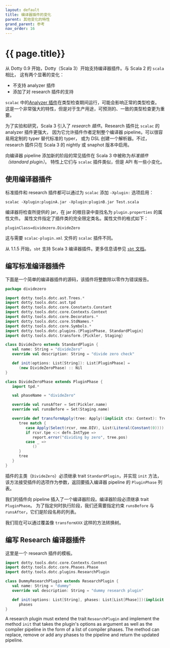 ```yaml
---
layout: default
title: 编译器插件的变化
parent: 其他变化的特性
grand_parent: 参考
nav_order: 16
---
```


# {{ page.title}}

从 Dotty 0.9 开始，Dotty（Scala 3）开始支持编译器插件。与 Scala 2 的 `scala` 相比，
这有两个显著的变化：

- 不支持 analyzer 插件
- 添加了对 research 插件的支持

`scalac` 中的[Analyzer 插件][1]在类型检查期间运行，可能会影响正常的类型检查。
这是一个非常强大的特性，但是对于生产用途，可预测的、一致的类型检查更为重要。

为了实验和研究，Scala 3 引入了 *research 插件*。Research 插件比 `scalac` 的 analyzer 插件更强大，
因为它允许插件作者定制整个编译器 pipeline。可以很容易用定制的 typer 替代标准的 typer，
或为 DSL 创建一个解析器。不过，research 插件只在 Scala 3 的 nightly 或 snaphot 版本中启用。

向编译器 pipeline 添加新的阶段的常见插件在 Scala 3 中被称为*标准插件（standard plugin）*。
特性上它们与 `scalac` 插件类似，但是 API 有一些小变化。

## 使用编译器插件

标准插件和 research 插件都可以通过为 `scalac` 添加 `-Xplugin:` 选项启用：

```shell
scalac -Xplugin:pluginA.jar -Xplugin:pluginB.jar Test.scala
```

编译器将检查所提供的 jar，在 jar 的根目录中查找名为 `plugin.properties` 的属性文件。
属性文件指定了插件类的完全限定类名。属性文件的格式如下：

```properties
pluginClass=dividezero.DivideZero
```

这与需要 `scalac-plugin.xml` 文件的 `scalac` 插件不同。

从 1.1.5 开始，`sbt` 支持 Scala 3 编译器插件。更多信息请参见 [`sbt` 文档][2]。

## 编写标准编译器插件

下面是一个简单的编译器插件的源码，该插件将整数除以零作为错误报告。
```scala
package dividezero

import dotty.tools.dotc.ast.Trees.*
import dotty.tools.dotc.ast.tpd
import dotty.tools.dotc.core.Constants.Constant
import dotty.tools.dotc.core.Contexts.Context
import dotty.tools.dotc.core.Decorators.*
import dotty.tools.dotc.core.StdNames.*
import dotty.tools.dotc.core.Symbols.*
import dotty.tools.dotc.plugins.{PluginPhase, StandardPlugin}
import dotty.tools.dotc.transform.{Pickler, Staging}

class DivideZero extends StandardPlugin {
   val name: String = "divideZero"
   override val description: String = "divide zero check"

   def init(options: List[String]): List[PluginPhase] =
      (new DivideZeroPhase) :: Nil
}

class DivideZeroPhase extends PluginPhase {
   import tpd.*

   val phaseName = "divideZero"

   override val runsAfter = Set(Pickler.name)
   override val runsBefore = Set(Staging.name)

   override def transformApply(tree: Apply)(implicit ctx: Context): Tree = {
      tree match {
         case Apply(Select(rcvr, nme.DIV), List(Literal(Constant(0))))
         if rcvr.tpe <:< defn.IntType =>
            report.error("dividing by zero", tree.pos)
         case _ =>
            ()
      }
      tree
   }
}
```

插件的主类（`DivideZero`）必须继承 trait `StandardPlugin`，并实现 `init` 方法，
该方法接受插件的选项作为参数，返回要插入编译器 pipeline 的 `PluginPhase` 列表。

我们的插件向 pipeline 插入了一个编译器阶段。编译器阶段必须继承 trait `PluginPhase`。
为了指定何时执行阶段，我们还需要指定约束 `runsBefore` 与 `runsAfter`，它们是阶段名称的列表。

我们现在可以通过覆盖像 `transformXXX` 这样的方法转换树。

## 编写 Research 编译器插件

这里是一个 research 插件的模板。

```scala
import dotty.tools.dotc.core.Contexts.Context
import dotty.tools.dotc.core.Phases.Phase
import dotty.tools.dotc.plugins.ResearchPlugin

class DummyResearchPlugin extends ResearchPlugin {
   val name: String = "dummy"
   override val description: String = "dummy research plugin"

   def init(options: List[String], phases: List[List[Phase]])(implicit ctx: Context): List[List[Phase]] =
      phases
}
```

A research plugin must extend the trait `ResearchPlugin`  and implement the
method `init` that takes the plugin's options as argument as well as the compiler
pipeline in the form of a list of compiler phases. The method can replace, remove
or add any phases to the pipeline and return the updated pipeline.


[1]: https://github.com/scala/scala/blob/2.13.x/src/compiler/scala/tools/nsc/typechecker/AnalyzerPlugins.scala
[2]: https://www.scala-sbt.org/1.x/docs/Compiler-Plugins.html
